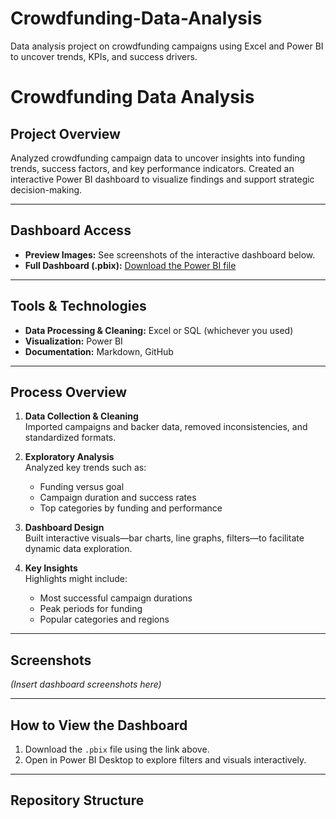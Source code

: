 # Crowdfunding-Data-Analysis
Data analysis project on crowdfunding campaigns using Excel and Power BI to uncover trends, KPIs, and success drivers.

# Crowdfunding Data Analysis

##  Project Overview
Analyzed crowdfunding campaign data to uncover insights into funding trends, success factors, and key performance indicators. Created an interactive Power BI dashboard to visualize findings and support strategic decision-making.

---

##  Dashboard Access
- **Preview Images:** See screenshots of the interactive dashboard below.
- **Full Dashboard (.pbix):** [Download the Power BI file](https://drive.google.com/file/d/19AwiIdoNm5G0l0mlPY2Ccc8U-C1ZyNOz/view?usp=sharing)

---

##  Tools & Technologies
- **Data Processing & Cleaning:** Excel or SQL (whichever you used)
- **Visualization:** Power BI
- **Documentation:** Markdown, GitHub

---

##  Process Overview
1. **Data Collection & Cleaning**  
   Imported campaigns and backer data, removed inconsistencies, and standardized formats.

2. **Exploratory Analysis**  
   Analyzed key trends such as:
   - Funding versus goal
   - Campaign duration and success rates
   - Top categories by funding and performance

3. **Dashboard Design**  
   Built interactive visuals—bar charts, line graphs, filters—to facilitate dynamic data exploration.

4. **Key Insights**  
   Highlights might include:
   - Most successful campaign durations
   - Peak periods for funding
   - Popular categories and regions

---

##  Screenshots

*(Insert dashboard screenshots here)*

---

##  How to View the Dashboard
1. Download the `.pbix` file using the link above.
2. Open in Power BI Desktop to explore filters and visuals interactively.

---

##  Repository Structure

